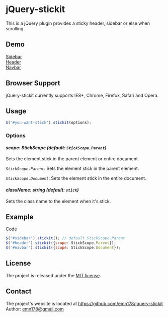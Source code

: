 # jQuery-stickit
This is a jQuery plugin provides a sticky header, sidebar or else when scrolling.

## Demo
[Sidebar](http://emn178.github.io/jquery-stickit/demo/sidebar/)  
[Header](http://emn178.github.io/jquery-stickit/demo/header/)  
[Navbar](http://emn178.github.io/jquery-stickit/demo/navbar/)

## Browser Support
jQuery-stickit currently supports IE8+, Chrome, Firefox, Safari and Opera.

## Usage
```JavaScript
$('#you-want-stick').stickit(options);
```

### Options
#### *scope: StickScope (default: `StickScope.Parent`)*

Sets the element stick in the parent element or entire document.

*`StickScope.Parent`*: Sets the element stick in the parent element.

*`StickScope.Document`*: Sets the element stick in the entire document.

#### *className: string (default: `stick`)*

Sets the class name to the element when it's stick.

## Example
Code
```JavaScript
$('#sidebar').stickit(); // default StickScope.Parent
$('#header').stickit({scope: StickScope.Parent});
$('#navbar').stickit({scope: StickScope.Document});
```

## License
The project is released under the [MIT license](http://www.opensource.org/licenses/MIT).

## Contact
The project's website is located at https://github.com/emn178/jquery-stickit  
Author: emn178@gmail.com
